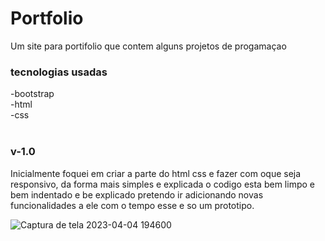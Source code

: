 # Portfolio
Um site para portifolio que contem alguns projetos de progamaçao

<h3>tecnologias usadas</h3>
-bootstrap<br>
-html<br>
-css<br>
<br>
<h3>v-1.0</h3>
Inicialmente foquei em criar a parte do html css e fazer com oque seja responsivo, da forma mais simples e explicada o codigo esta bem limpo e bem indentado e be explicado pretendo ir adicionando novas funcionalidades a ele com o tempo esse e so um prototipo.<br>

![Captura de tela 2023-04-04 194600](https://user-images.githubusercontent.com/128776280/229938708-80ea62e3-27ae-4532-aa74-172d1e1e283c.JPEG)
